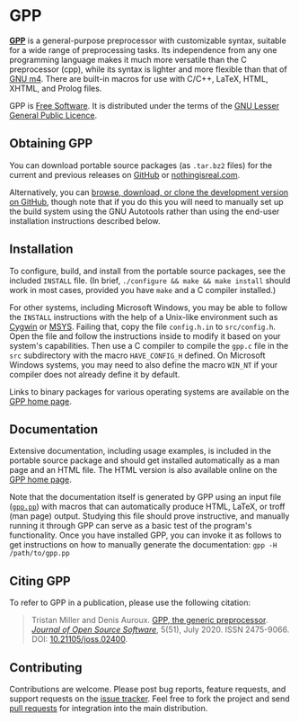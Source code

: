 GPP
===

**[GPP](https://logological.org/gpp)** is a general-purpose
preprocessor with customizable syntax, suitable for a wide range of
preprocessing tasks. Its independence from any one programming
language makes it much more versatile than the C preprocessor (cpp),
while its syntax is lighter and more flexible than that of
[GNU m4](https://www.gnu.org/software/m4/). There are built-in macros
for use with C/C++, LaTeX, HTML, XHTML, and Prolog files.

GPP is [Free Software](https://www.gnu.org/philosophy/free-sw.html). It
is distributed under the terms of the [GNU Lesser General Public
Licence](https://www.gnu.org/copyleft/lgpl.html).


Obtaining GPP
-------------

You can download portable source packages (as `.tar.bz2` files) for
the current and previous releases on
[GitHub](https://github.com/logological/gpp/releases) or
[nothingisreal.com](https://files.nothingisreal.com/software/gpp/).

Alternatively, you can [browse, download, or clone the development
version on GitHub](https://github.com/logological/gpp/), though note
that if you do this you will need to manually set up the build system
using the GNU Autotools rather than using the end-user installation
instructions described below.


Installation
------------

To configure, build, and install from the portable source packages,
see the included `INSTALL` file. (In brief, `./configure && make &&
make install` should work in most cases, provided you have `make` and
a C compiler installed.)

For other systems, including Microsoft Windows, you may be able to
follow the `INSTALL` instructions with the help of a Unix-like
environment such as [Cygwin](http://cygwin.com/)
or [MSYS](http://www.mingw.org/wiki/msys).  Failing that, copy the
file `config.h.in` to `src/config.h`.  Open the file and follow the
instructions inside to modify it based on your system's capabilities.
Then use a C compiler to compile the `gpp.c` file in the `src`
subdirectory with the macro `HAVE_CONFIG_H` defined.  On Microsoft
Windows systems, you may need to also define the macro `WIN_NT` if
your compiler does not already define it by default.

Links to binary packages for various operating systems are available
on the [GPP home page](https://logological.org/gpp).


Documentation
-------------

Extensive documentation, including usage examples, is included in the
portable source package and should get installed automatically as a
man page and an HTML file.  The HTML version is also available online
on the [GPP home page](https://logological.org/gpp).

Note that the documentation itself is generated by GPP using an input
file ([`gpp.pp`](doc/gpp.pp)) with macros that can automatically
produce HTML, LaTeX, or troff (man page) output.  Studying this file
should prove instructive, and manually running it through GPP can
serve as a basic test of the program's functionality.  Once you have
installed GPP, you can invoke it as follows to get instructions on how
to manually generate the documentation: `gpp -H /path/to/gpp.pp`


Citing GPP
----------

To refer to GPP in a publication, please use the following citation:

> Tristan Miller and Denis Auroux. [GPP, the generic preprocessor](https://dx.doi.org/10.26342/2020-64-4). _[Journal of Open Source Software](https://joss.theoj.org/)_, 5(51), July 2020. ISSN 2475-9066. DOI: [10.21105/joss.02400](https://dx.doi.org/10.26342/2020-64-4).


Contributing
------------

Contributions are welcome.  Please post bug reports, feature requests,
and support requests on the [issue
tracker](https://github.com/logological/gpp/issues).  Feel free to
fork the project and send [pull
requests](https://help.github.com/articles/using-pull-requests/) for
integration into the main distribution.
